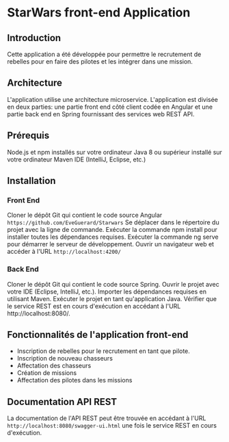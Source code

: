 # StarWars front-end Application
## Introduction

Cette application a été développée pour permettre le recrutement de rebelles pour en faire des pilotes et les intégrer dans une mission.

## Architecture

L'application utilise une architecture microservice.
L'application est divisée en deux parties: une partie front end côté client codée en Angular et une partie back end en Spring
fournissant des services web REST API.

## Prérequis

Node.js et npm installés sur votre ordinateur
Java 8 ou supérieur installé sur votre ordinateur
Maven
IDE (IntelliJ, Eclipse, etc.)

## Installation

### Front End

Cloner le dépôt Git qui contient le code source Angular 
    `https://github.com/EveGuerard/Starwars`
Se déplacer dans le répertoire du projet avec la ligne de commande.
Exécuter la commande npm install pour installer toutes les dépendances requises.
Exécuter la commande ng serve pour démarrer le serveur de développement.
Ouvrir un navigateur web et accéder à l'URL 
    `http://localhost:4200/`

### Back End

Cloner le dépôt Git qui contient le code source Spring.
Ouvrir le projet avec votre IDE (Eclipse, IntelliJ, etc.).
Importer les dépendances requises en utilisant Maven.
Exécuter le projet en tant qu'application Java.
Vérifier que le service REST est en cours d'exécution en accédant à l'URL http://localhost:8080/.

## Fonctionnalités de l'application front-end

* Inscription de rebelles pour le recrutement en tant que pilote.
* Inscription de nouveau chasseurs
* Affectation des chasseurs
* Création de missions
* Affectation des pilotes dans les missions

## Documentation API REST

La documentation de l'API REST peut être trouvée en accédant à l'URL 
    `http://localhost:8080/swagger-ui.html` 
une fois le service REST en cours d'exécution.

